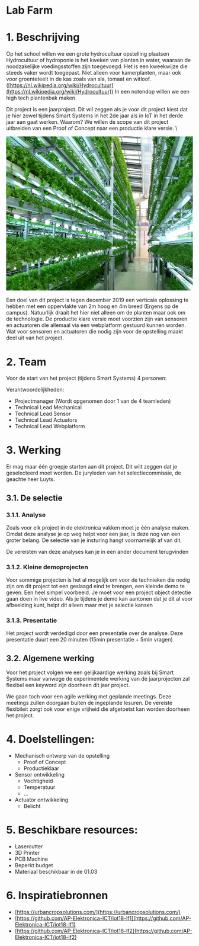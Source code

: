 # Lab Farm 


# 1. Beschrijving

Op het school willen we een grote hydrocultuur opstelling plaatsen Hydrocultuur
of hydroponie is het kweken van planten in water, waaraan de noodzakelijke
voedingsstoffen zijn toegevoegd. Het is een kweekwijze die steeds vaker wordt
toegepast. Niet alleen voor kamerplanten, maar ook voor groenteteelt in de kas
zoals van sla, tomaat en witloof.
([https://nl.wikipedia.org/wiki/Hydrocultuur](https://nl.wikipedia.org/wiki/Hydrocultuur))
In een notendop willen we een high tech plantenbak maken.

 

Dit project is een jaarproject. Dit wil zeggen als je voor dit project kiest
dat je hier zowel tijdens Smart Systems in het 2de jaar als in IoT in het derde
jaar aan gaat werken. Waarom? We willen de scope van dit project uitbreiden van
een Proof of Concept naar een productie klare versie.  \

![alt_text](img/hydroponics.jpg) 


Een doel van dit project is tegen december 2019 een verticale oplossing te
hebben met een oppervlakte van 2m hoog en 4m breed (Ergens op de campus).
Natuurlijk draait het hier niet alleen om de planten maar ook om de
technologie. De productie klare versie moet voorzien zijn van sensoren en
actuatoren die allemaal via een webplatform gestuurd kunnen worden. Wat voor
sensoren en actuatoren die nodig zijn voor de opstelling maakt deel uit van het
project. 


# 2. Team

Voor de start van het project (tijdens Smart Systems) 4 personen:

Verantwoordelijkheden:



*   Projectmanager (Wordt opgenomen door 1 van de 4 teamleden)
*   Technical Lead Mechanical
*   Technical Lead Sensor
*   Technical  Lead Actuators
*   Technical Lead Webplatform


# 3. Werking

Er mag maar één groepje starten aan dit project. Dit wilt zeggen dat je
geselecteerd moet worden. De juryleden van het selectiecommissie, de geachte
heer Luyts.


## 3.1. De selectie 


### 3.1.1. Analyse

Zoals voor elk project in de elektronica vakken moet je één analyse maken.
Omdat deze analyse je op weg helpt voor een jaar, is deze nog van een groter
belang. De selectie van je insturing hangt voornamelijk af van dit.

De vereisten van deze analyses kan je in een ander document terugvinden


### 3.1.2. Kleine demoprojecten  

Voor sommige projecten is het al mogelijk om voor de technieken die nodig zijn
om dit project tot een geslaagd eind te brengen, een kleinde demo te geven. Een
heel simpel voorbeeld. Je moet voor een project object detectie gaan doen in
live video. Als je tijdens je demo kan aantonen dat je dit al voor afbeelding
kunt, helpt dit alleen maar met je selectie kansen


### 3.1.3. Presentatie

Het project wordt verdedigd door een presentatie over de analyse. Deze
presentatie duurt een 20 minuten (15min presentatie + 5min vragen)


## 3.2. Algemene werking

Voor het project volgen we een gelijkaardige werking zoals bij Smart Systems
maar vanwege de experimentele werking van de jaarprojecten zal flexibel een
keyword zijn doorheen dit jaar project. 

We gaan toch voor een agile werking met geplande meetings. Deze meetings zullen
doorgaan buiten de ingeplande lesuren. De vereiste flexibileit zorgt ook voor
enige vrijheid die afgetoetst kan worden doorheen het project. 


# 4. Doelstellingen:



*   Mechanisch ontwerp van de opstelling
    *   Proof of Concept
    *   Productieklaar
*   Sensor ontwikkeling
    *   Vochtigheid
    *   Temperatuur
    *   … 
*   Actuator ontwikkeling
    *   Belicht


# 5. Beschikbare resources:



*   Lasercutter 
*   3D Printer
*   PCB Machine
*   Beperkt budget
*   Materiaal beschikbaar in de 01.03


# 6. Inspiratiebronnen

- [https://urbancropsolutions.com/](https://urbancropsolutions.com/) 
- [https://github.com/AP-Elektronica-ICT/iot18-lf1](https://github.com/AP-Elektronica-ICT/iot18-lf1) 
- [https://github.com/AP-Elektronica-ICT/iot18-lf2](https://github.com/AP-Elektronica-ICT/iot18-lf2) 


